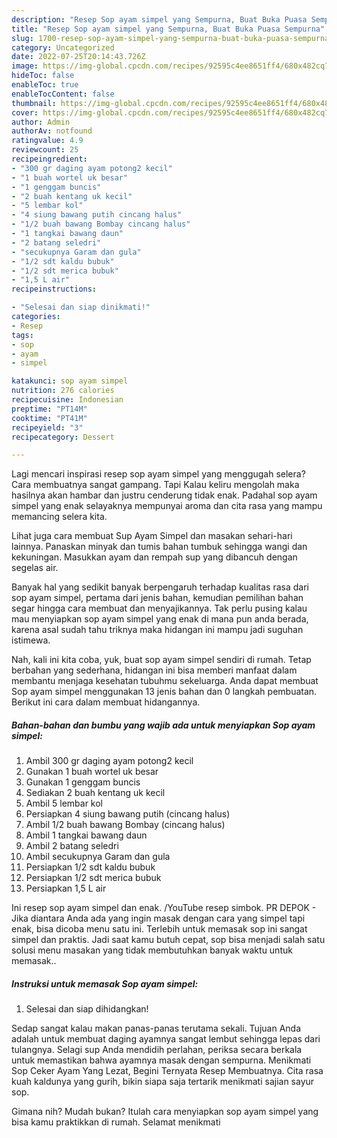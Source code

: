 ```yaml
---
description: "Resep Sop ayam simpel yang Sempurna, Buat Buka Puasa Sempurna"
title: "Resep Sop ayam simpel yang Sempurna, Buat Buka Puasa Sempurna"
slug: 1700-resep-sop-ayam-simpel-yang-sempurna-buat-buka-puasa-sempurna
category: Uncategorized
date: 2022-07-25T20:14:43.726Z
image: https://img-global.cpcdn.com/recipes/92595c4ee8651ff4/680x482cq70/sop-ayam-simpel-foto-resep-utama.jpg
hideToc: false
enableToc: true
enableTocContent: false
thumbnail: https://img-global.cpcdn.com/recipes/92595c4ee8651ff4/680x482cq70/sop-ayam-simpel-foto-resep-utama.jpg
cover: https://img-global.cpcdn.com/recipes/92595c4ee8651ff4/680x482cq70/sop-ayam-simpel-foto-resep-utama.jpg
author: Admin
authorAv: notfound
ratingvalue: 4.9
reviewcount: 25
recipeingredient:
- "300 gr daging ayam potong2 kecil"
- "1 buah wortel uk besar"
- "1 genggam buncis"
- "2 buah kentang uk kecil"
- "5 lembar kol"
- "4 siung bawang putih cincang halus"
- "1/2 buah bawang Bombay cincang halus"
- "1 tangkai bawang daun"
- "2 batang seledri"
- "secukupnya Garam dan gula"
- "1/2 sdt kaldu bubuk"
- "1/2 sdt merica bubuk"
- "1,5 L air"
recipeinstructions:

- "Selesai dan siap dinikmati!"
categories:
- Resep
tags:
- sop
- ayam
- simpel

katakunci: sop ayam simpel 
nutrition: 276 calories
recipecuisine: Indonesian
preptime: "PT14M"
cooktime: "PT41M"
recipeyield: "3"
recipecategory: Dessert

---
```



Lagi mencari inspirasi resep sop ayam simpel yang menggugah selera? Cara membuatnya sangat gampang. Tapi Kalau keliru mengolah maka hasilnya akan hambar dan justru cenderung tidak enak. Padahal sop ayam simpel yang enak selayaknya mempunyai aroma dan cita rasa yang mampu memancing selera kita.


Lihat juga cara membuat Sup Ayam Simpel dan masakan sehari-hari lainnya. Panaskan minyak dan tumis bahan tumbuk sehingga wangi dan kekuningan. Masukkan ayam dan rempah sup yang dibancuh dengan segelas air.

Banyak hal yang sedikit banyak berpengaruh terhadap kualitas rasa dari sop ayam simpel, pertama dari jenis bahan, kemudian pemilihan bahan segar hingga cara membuat dan menyajikannya. Tak perlu pusing kalau mau menyiapkan sop ayam simpel yang enak di mana pun anda berada, karena asal sudah tahu triknya maka hidangan ini mampu jadi suguhan istimewa.


Nah, kali ini kita coba, yuk, buat sop ayam simpel sendiri di rumah. Tetap berbahan yang sederhana, hidangan ini bisa memberi manfaat dalam membantu menjaga kesehatan tubuhmu sekeluarga. Anda dapat membuat Sop ayam simpel menggunakan 13 jenis bahan dan 0 langkah pembuatan. Berikut ini cara dalam membuat hidangannya.

<!--inarticleads1-->

##### Bahan-bahan dan bumbu yang wajib ada untuk menyiapkan Sop ayam simpel:

1. Ambil 300 gr daging ayam potong2 kecil
1. Gunakan 1 buah wortel uk besar
1. Gunakan 1 genggam buncis
1. Sediakan 2 buah kentang uk kecil
1. Ambil 5 lembar kol
1. Persiapkan 4 siung bawang putih (cincang halus)
1. Ambil 1/2 buah bawang Bombay (cincang halus)
1. Ambil 1 tangkai bawang daun
1. Ambil 2 batang seledri
1. Ambil secukupnya Garam dan gula
1. Persiapkan 1/2 sdt kaldu bubuk
1. Persiapkan 1/2 sdt merica bubuk
1. Persiapkan 1,5 L air


Ini resep sop ayam simpel dan enak. /YouTube resep simbok. PR DEPOK - Jika diantara Anda ada yang ingin masak dengan cara yang simpel tapi enak, bisa dicoba menu satu ini. Terlebih untuk memasak sop ini sangat simpel dan praktis. Jadi saat kamu butuh cepat, sop bisa menjadi salah satu solusi menu masakan yang tidak membutuhkan banyak waktu untuk memasak.. 

<!--inarticleads2-->

##### Instruksi untuk memasak Sop ayam simpel:


1. Selesai dan siap dihidangkan!

Sedap sangat kalau makan panas-panas terutama sekali. Tujuan Anda adalah untuk membuat daging ayamnya sangat lembut sehingga lepas dari tulangnya. Selagi sup Anda mendidih perlahan, periksa secara berkala untuk memastikan bahwa ayamnya masak dengan sempurna. Menikmati Sop Ceker Ayam Yang Lezat, Begini Ternyata Resep Membuatnya. Cita rasa kuah kaldunya yang gurih, bikin siapa saja tertarik menikmati sajian sayur sop. 

Gimana nih? Mudah bukan? Itulah cara menyiapkan sop ayam simpel yang bisa kamu praktikkan di rumah. Selamat menikmati
